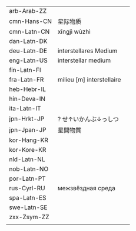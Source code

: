 | | | |
|-|-|-|
| arb-Arab-ZZ |  |  |
| cmn-Hans-CN | 星际物质 |  |
| cmn-Latn-CN | xīngjì wùzhì |  |
| dan-Latn-DK |  |  |
| deu-Latn-DE | interstellares Medium |  |
| eng-Latn-US | interstellar medium |  |
| fin-Latn-FI |  |  |
| fra-Latn-FR | milieu [m] interstellaire |  |
| heb-Hebr-IL |  |  |
| hin-Deva-IN |  |  |
| ita-Latn-IT |  |  |
| jpn-Hrkt-JP | ? せ↑いかんぶ↓っしつ |  |
| jpn-Jpan-JP | 星間物質 |  |
| kor-Hang-KR |  |  |
| kor-Kore-KR |  |  |
| nld-Latn-NL |  |  |
| nob-Latn-NO |  |  |
| por-Latn-PT |  |  |
| rus-Cyrl-RU | межзвёздная среда |  |
| spa-Latn-ES |  |  |
| swe-Latn-SE |  |  |
| zxx-Zsym-ZZ |  |  |
|  |  |  |

